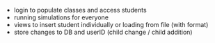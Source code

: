 * login to populate classes and access students
* running simulations for everyone
* views to insert student individually or loading from file (with format)
* store changes to DB and userID (child change / child addition)